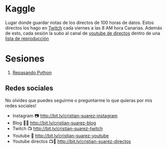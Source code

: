 # Kaggle
Lugar donde guardar notas de los directos de 100 horas de datos. Estos directos
los hago en [Twitch] cada viernes a las 8 AM hora Canarias. Además de esto, cada
sesión la subo al canal de [youtube de directos][youtube-directos] dentro de 
una [lista de reproducción][lista-directos]

# Sesiones

1. [Repasando Python](00-Repasando-python)

## Redes sociales

No olvides que puedes seguirme o preguntarme lo que quieras por mis redes sociales!

- Instagram 📷 http://bit.ly/cristian-suarez-instagram
- Blog ✍🏼 http://bit.ly/cristian-suarez-blog
- Twitch 📺 http://bit.ly/cristian-suarez-twitch
- Youtube 🎥 http://bit.ly/cristian-suarez-youtube
- Youtube directos 📺🎥 http://bit.ly/cristian-suarez-directos

[Twitch]:http://bit.ly/cristian-suarez-twitch
[youtube-directos]:http://bit.ly/cristian-suarez-directos
[lista-directos]:https://www.youtube.com/playlist?list=PLZh1qmaTeQ-qvyJ9GOLNEwESIGTQdHAoI
